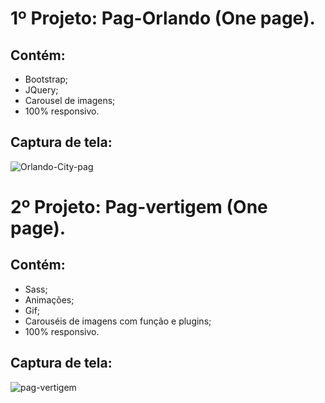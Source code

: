 # 1º Projeto: Pag-Orlando (One page).
## Contém:
- Bootstrap;
- JQuery;
- Carousel de imagens;
- 100% responsivo.

## Captura de tela:
<img src="https://i.ibb.co/bLDWG1K/Orlando-City-fw.png" alt="Orlando-City-pag" border="0">

# 2º Projeto: Pag-vertigem (One page).
## Contém:
- Sass;
- Animações;
- Gif;
- Carouséis de imagens com função e plugins;
- 100% responsivo.

## Captura de tela:
<img src="https://i.ibb.co/fQ1Nd9N/127-0-0-1-5500-src-6.png" alt="pag-vertigem" border="0">
